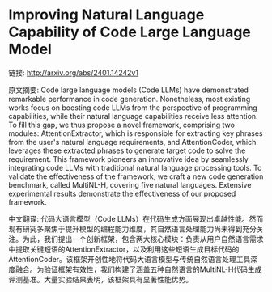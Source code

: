 # Improving Natural Language Capability of Code Large Language Model

链接: http://arxiv.org/abs/2401.14242v1

原文摘要:
Code large language models (Code LLMs) have demonstrated remarkable
performance in code generation. Nonetheless, most existing works focus on
boosting code LLMs from the perspective of programming capabilities, while
their natural language capabilities receive less attention. To fill this gap,
we thus propose a novel framework, comprising two modules: AttentionExtractor,
which is responsible for extracting key phrases from the user's natural
language requirements, and AttentionCoder, which leverages these extracted
phrases to generate target code to solve the requirement. This framework
pioneers an innovative idea by seamlessly integrating code LLMs with
traditional natural language processing tools. To validate the effectiveness of
the framework, we craft a new code generation benchmark, called MultiNL-H,
covering five natural languages. Extensive experimental results demonstrate the
effectiveness of our proposed framework.

中文翻译:
代码大语言模型（Code LLMs）在代码生成方面展现出卓越性能。然而现有研究多聚焦于提升模型的编程能力维度，其自然语言处理能力尚未得到充分关注。为此，我们提出一个创新框架，包含两大核心模块：负责从用户自然语言需求中提取关键短语的AttentionExtractor，以及利用这些短语生成目标代码的AttentionCoder。该框架开创性地将代码大语言模型与传统自然语言处理工具深度融合。为验证框架有效性，我们构建了涵盖五种自然语言的MultiNL-H代码生成评测基准。大量实验结果表明，该框架具有显著性能优势。
